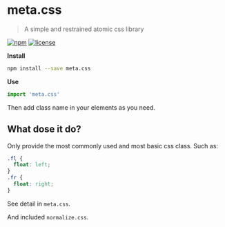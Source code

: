 # meta.css

> A simple and restrained atomic css library

[![npm][npm-image]][npm-url]
[![license][license-image]][license-url]


**Install**

```sh
npm install --save meta.css
```
**Use**
```javascript
import 'meta.css'
```
Then add class name in your elements as you need.

## What dose it do?
Only provide the most commonly used and most basic css class.
Such as:
```css
.fl {
  float: left;
}
.fr {
  float: right;
}
```

See detail in `meta.css`.

And included `normalize.css`.

[npm-image]: https://img.shields.io/npm/v/meta.css.svg?style=flat-square
[npm-url]: https://www.npmjs.com/package/meta.css
[license-image]: https://img.shields.io/npm/l/meta.css.svg?style=flat-square
[license-url]: LICENSE
